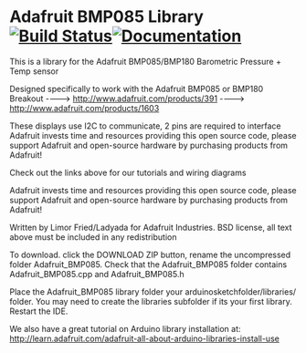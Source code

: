 # Adafruit BMP085 Library [![Build Status](https://github.com/adafruit/Adafruit-BMP085-Library/workflows/Arduino%20Library%20CI/badge.svg)](https://github.com/adafruit/Adafruit-BMP085-Library/actions)[![Documentation](https://github.com/adafruit/ci-arduino/blob/master/assets/doxygen_badge.svg)](http://adafruit.github.io/Adafruit-BMP085-Library/html/index.html)

This is a library for the Adafruit BMP085/BMP180 Barometric Pressure + Temp sensor

Designed specifically to work with the Adafruit BMP085 or BMP180 Breakout
  ----> http://www.adafruit.com/products/391
  ----> http://www.adafruit.com/products/1603

These displays use I2C to communicate, 2 pins are required to interface
Adafruit invests time and resources providing this open source code,
please support Adafruit and open-source hardware by purchasing
products from Adafruit!

Check out the links above for our tutorials and wiring diagrams

Adafruit invests time and resources providing this open source code,
please support Adafruit and open-source hardware by purchasing
products from Adafruit!

Written by Limor Fried/Ladyada for Adafruit Industries.
BSD license, all text above must be included in any redistribution

To download. click the DOWNLOAD ZIP button, rename the uncompressed folder Adafruit_BMP085.
Check that the Adafruit_BMP085 folder contains Adafruit_BMP085.cpp and Adafruit_BMP085.h

Place the Adafruit_BMP085 library folder your arduinosketchfolder/libraries/ folder.
You may need to create the libraries subfolder if its your first library. Restart the IDE.

We also have a great tutorial on Arduino library installation at:
http://learn.adafruit.com/adafruit-all-about-arduino-libraries-install-use
